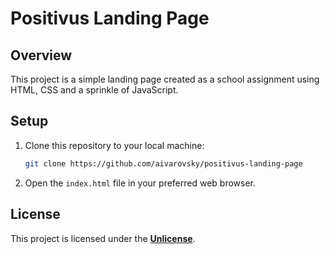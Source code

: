 # Positivus Landing Page

## Overview

This project is a simple landing page created as a school assignment using HTML, CSS and a sprinkle of JavaScript.

## Setup

1. Clone this repository to your local machine:

    ```bash
    git clone https://github.com/aivarovsky/positivus-landing-page
    ```

2. Open the `index.html` file in your preferred web browser.

## License

This project is licensed under the [**Unlicense**](https://github.com/aivarovsky/positivus-landing-page/blob/main/LICENSE).
